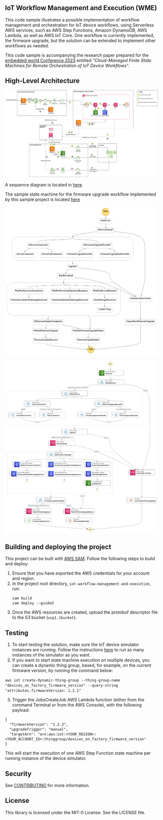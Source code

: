 ## IoT Workflow Management and Execution (WME) 
This code sample illustrates a possible implementation of workflow management and orchestration for IoT device workflows, using Serverless AWS services, such as AWS Step Functions, Amazon DynamoDB, AWS Lambda, as well as AWS IoT Core. 
One workflow is currently implemented, the firmware upgrade, but the solution can be extended to implement other workflows as needed.

This code sample is accompanying the research paper prepared for  the [embedded world Conference 2023](https://events.weka-fachmedien.de/embedded-world-conference/program/) entitled _"Cloud-Managed Finite State Machines for Remote Orchestration of IoT Device Workflows"_.

## High-Level Architecture
![](docs/high-level-solution.png)

A sequence diagram is located in [here](/docs/Sequence-Diagram.png). 

The sample state machine for the firmware upgrade workflow implemented by this sample project is located [here](workflow-management-and-execution/statemachine/firmware_upgrade.asl.json)

![](docs/stepfunctions_statemachine.png)

![](docs/stepfunctions_aws_service_integration.png)

## Building and deploying the project

This project can be built with [AWS SAM](https://docs.aws.amazon.com/serverless-application-model/latest/developerguide/what-is-sam.html). 
Follow the following steps to build and deploy:
1. Ensure that you have exported the AWS credentials for your account and region.
2. In the project root directory, `iot-workflow-management-and-execution`, run:
   ```
   sam build
   sam deploy --guided
    ```
3. Once the AWS resources are created, upload the protobuf descriptor file to the S3 bucket (`usp1.1bucket`).

## Testing
1. To start testing the solution, make sure the IoT device simulator instances are running. Follow the instructions [here](device-agent-simulator/README.md) to run as many instances of the simulator as you want.
2. If you want to start state machine execution on multiple devices, you can create a dynamic thing group, based, for example, on the current firmware version, by running the command below:

`aws iot create-dynamic-thing-group --thing-group-name "devices_on_factory_firmware_version" --query-string "attributes.firmwareVersion: 1.2.1"`

3. Trigger the JobsCreateJob AWS Lambda function (either from the command Terminal or from the AWS Console), with the following payload:

```
{
  "firmwareVersion": "1.2.3",
  "upgradeTrigger": "manual",
  "targetArn": "arn:aws:iot:<YOUR_REGION>:<YOUR_ACCOUNT_ID>:thinggroup/devices_on_factory_firmware_version"
}

```
This will start the execution of one AWS Step Function state machine per running instance of the device simulator. 

## Security

See [CONTRIBUTING](CONTRIBUTING.md#security-issue-notifications) for more information.

## License

This library is licensed under the MIT-0 License. See the LICENSE file.

